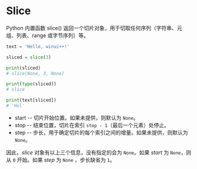 # Slice

Python 内置函数 slice() 返回一个切片对象，用于切取任何序列（字符串、元组、列表、range 或字节序列）等。


````python
text = 'Hello, winui++!'

sliced = slice(3)

print(sliced)
# slice(None, 3, None)

print(type(sliced))
# slice

print(text[sliced])
# 'Hel'

````
* start -- 切片开始位置。如果未提供，则默认为 `None`。
* stop -- 结束位置，切片在索引 `stop - 1`（最后一个元素）处停止。
* step -- 步长，用于确定切片的每个索引之间的增量。如果未提供，则默认为 `None`。

因此，*slice* 对象有以上三个信息，没有指定的会为 `None`。如果 *start* 为 `None`，则从 `0` 开始。如果 *step* 为 `None` ，步长缺省为 `1`。

